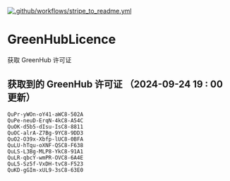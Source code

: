 [![.github/workflows/stripe_to_readme.yml](https://github.com/zjx-kimi/GreenHubLicence/actions/workflows/stripe_to_readme.yml/badge.svg)](https://github.com/zjx-kimi/GreenHubLicence/actions/workflows/stripe_to_readme.yml)
# GreenHubLicence
获取 GreenHub 许可证
## 获取到的 GreenHub 许可证 （2024-09-24 19 : 00 更新）
```
QuPr-yWOn-oY41-aWC8-502A
QuPe-neuD-ErqN-4kC8-A54C
QuOK-d5b5-dIsu-IsC8-8811
QuOC-alrA-Z7Bg-9YC8-9DD3
QuO2-O39x-Xbfp-lUC8-0BFA
QuLU-hTqu-oXNF-QSC8-F638
QuLS-L3Bg-MLP8-YkC8-91A1
QuLR-qbcY-wmPR-OVC8-6A4E
QuL5-Sz5f-VxDH-tvC8-F523
QuKD-gGIm-xUL9-3sC8-63E0
```
